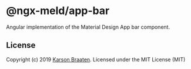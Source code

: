 # @ngx-meld/app-bar

Angular implementation of the Material Design App bar component.

## License

Copyright (c) 2019 [Karson Braaten](https://github.com/karsonbraaten). Licensed under the MIT License (MIT)
